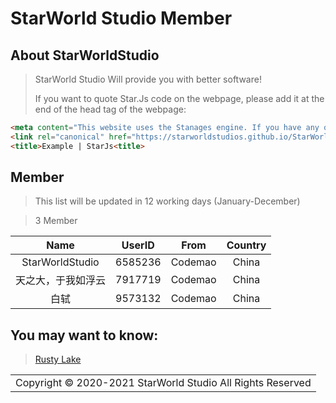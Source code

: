 # StarWorld Studio Member

## About StarWorldStudio

> StarWorld Studio Will provide you with better software!
> 
> If you want to quote Star.Js code on the webpage, please add it at the end of the head tag of the webpage:



```html
<meta content="This website uses the Stanages engine. If you have any questions, please refer to the related article (https://starworldstudios.github.io/StarWorld/mstudio)"/>
<link rel="canonical" href="https://starworldstudios.github.io/StarWorld/mstudio" />
<title>Example | StarJs<title>
```


## Member

> This list will be updated in 12 working days (January-December)

> 3 Member


|Name|UserID|From|Country|
|:--:|:--:|:--:|:--:|
|StarWorldStudio|6585236|Codemao|China|
|天之大，于我如浮云|7917719|Codemao|China|
|白轼|9573132|Codemao|China|





## You may want to know:
> [Rusty Lake](http://www.rustylake.com/)

<table>
  <tr>
    <td>Copyright &copy; 2020-2021 StarWorld Studio All Rights Reserved</td>
  </tr>
</table>
